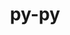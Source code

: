 ---
title: "py-py"
layout: cache
categories: [package, develop]
meta: {"versions": ["1.11.0"], "compilers": ["gcc@=11.1.0"], "oss": ["ubuntu20.04"], "platforms": ["linux"], "targets": ["ppc64le", "x86_64_v3"], "stacks": ["e4s", "e4s-power", "root"], "num_specs": 9, "num_specs_by_stack": {"root": 9, "e4s-power": 5, "e4s": 4}}
spec_details: [{"hash": "mkcxuiuus226lsb3wgfoeqsloods2v63", "compiler": "gcc@=11.1.0", "versions": ["1.11.0"], "os": "ubuntu20.04", "platform": "linux", "target": "ppc64le", "variants": ["build_system=python_pip"], "stacks": ["root", "e4s-power"], "size": "-", "tarball": "https://binaries.spack.io/develop/build_cache/linux-ubuntu20.04-ppc64le/gcc-11.1.0/py-py-1.11.0/linux-ubuntu20.04-ppc64le-gcc-11.1.0-py-py-1.11.0-mkcxuiuus226lsb3wgfoeqsloods2v63.spack"}, {"hash": "pl2iq6lm5fse5tee42kjs2gcuaaskzs3", "compiler": "gcc@=11.1.0", "versions": ["1.11.0"], "os": "ubuntu20.04", "platform": "linux", "target": "ppc64le", "variants": ["build_system=python_pip"], "stacks": ["root", "e4s-power"], "size": "-", "tarball": "https://binaries.spack.io/develop/build_cache/linux-ubuntu20.04-ppc64le/gcc-11.1.0/py-py-1.11.0/linux-ubuntu20.04-ppc64le-gcc-11.1.0-py-py-1.11.0-pl2iq6lm5fse5tee42kjs2gcuaaskzs3.spack"}, {"hash": "7pnz6zeajhnb5zvpgyrz3uasmdjnwghm", "compiler": "gcc@=11.1.0", "versions": ["1.11.0"], "os": "ubuntu20.04", "platform": "linux", "target": "ppc64le", "variants": ["build_system=python_pip"], "stacks": ["root", "e4s-power"], "size": "-", "tarball": "https://binaries.spack.io/develop/build_cache/linux-ubuntu20.04-ppc64le/gcc-11.1.0/py-py-1.11.0/linux-ubuntu20.04-ppc64le-gcc-11.1.0-py-py-1.11.0-7pnz6zeajhnb5zvpgyrz3uasmdjnwghm.spack"}, {"hash": "ii7mn7f5ubwr6rqtyznoclq7oqlebqqs", "compiler": "gcc@=11.1.0", "versions": ["1.11.0"], "os": "ubuntu20.04", "platform": "linux", "target": "ppc64le", "variants": ["build_system=python_pip"], "stacks": ["root", "e4s-power"], "size": "-", "tarball": "https://binaries.spack.io/develop/build_cache/linux-ubuntu20.04-ppc64le/gcc-11.1.0/py-py-1.11.0/linux-ubuntu20.04-ppc64le-gcc-11.1.0-py-py-1.11.0-ii7mn7f5ubwr6rqtyznoclq7oqlebqqs.spack"}, {"hash": "5y3iyxy2pfhrabzpvg6a4zx6lt7jopyf", "compiler": "gcc@=11.1.0", "versions": ["1.11.0"], "os": "ubuntu20.04", "platform": "linux", "target": "ppc64le", "variants": ["build_system=python_pip"], "stacks": ["root", "e4s-power"], "size": "-", "tarball": "https://binaries.spack.io/develop/build_cache/linux-ubuntu20.04-ppc64le/gcc-11.1.0/py-py-1.11.0/linux-ubuntu20.04-ppc64le-gcc-11.1.0-py-py-1.11.0-5y3iyxy2pfhrabzpvg6a4zx6lt7jopyf.spack"}, {"hash": "uxyxgjv4hllfy56a73ud4sy2mm6fccge", "compiler": "gcc@=11.1.0", "versions": ["1.11.0"], "os": "ubuntu20.04", "platform": "linux", "target": "x86_64_v3", "variants": ["build_system=python_pip"], "stacks": ["root", "e4s"], "size": "-", "tarball": "https://binaries.spack.io/develop/build_cache/linux-ubuntu20.04-x86_64_v3/gcc-11.1.0/py-py-1.11.0/linux-ubuntu20.04-x86_64_v3-gcc-11.1.0-py-py-1.11.0-uxyxgjv4hllfy56a73ud4sy2mm6fccge.spack"}, {"hash": "2vkmoccz47lsgz24rldv4j3ibfhhwens", "compiler": "gcc@=11.1.0", "versions": ["1.11.0"], "os": "ubuntu20.04", "platform": "linux", "target": "x86_64_v3", "variants": ["build_system=python_pip"], "stacks": ["root", "e4s"], "size": "-", "tarball": "https://binaries.spack.io/develop/build_cache/linux-ubuntu20.04-x86_64_v3/gcc-11.1.0/py-py-1.11.0/linux-ubuntu20.04-x86_64_v3-gcc-11.1.0-py-py-1.11.0-2vkmoccz47lsgz24rldv4j3ibfhhwens.spack"}, {"hash": "ttxww6mstanp6xdgxnzup3lbevcdmst4", "compiler": "gcc@=11.1.0", "versions": ["1.11.0"], "os": "ubuntu20.04", "platform": "linux", "target": "x86_64_v3", "variants": ["build_system=python_pip"], "stacks": ["root", "e4s"], "size": "-", "tarball": "https://binaries.spack.io/develop/build_cache/linux-ubuntu20.04-x86_64_v3/gcc-11.1.0/py-py-1.11.0/linux-ubuntu20.04-x86_64_v3-gcc-11.1.0-py-py-1.11.0-ttxww6mstanp6xdgxnzup3lbevcdmst4.spack"}, {"hash": "z6gdvt3sry5vrzzyxqgkelpidpsvn6zb", "compiler": "gcc@=11.1.0", "versions": ["1.11.0"], "os": "ubuntu20.04", "platform": "linux", "target": "x86_64_v3", "variants": ["build_system=python_pip"], "stacks": ["root", "e4s"], "size": "-", "tarball": "https://binaries.spack.io/develop/build_cache/linux-ubuntu20.04-x86_64_v3/gcc-11.1.0/py-py-1.11.0/linux-ubuntu20.04-x86_64_v3-gcc-11.1.0-py-py-1.11.0-z6gdvt3sry5vrzzyxqgkelpidpsvn6zb.spack"}]
---